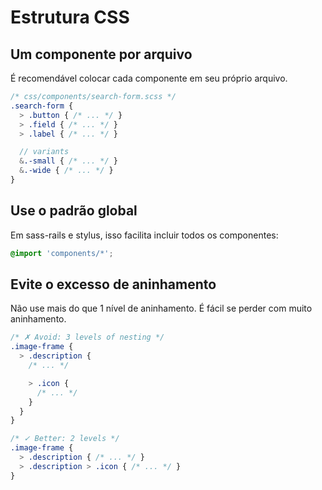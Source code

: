 # Estrutura CSS

## Um componente por arquivo
É recomendável colocar cada componente em seu próprio arquivo.

  ```scss
  /* css/components/search-form.scss */
  .search-form {
    > .button { /* ... */ }
    > .field { /* ... */ }
    > .label { /* ... */ }

    // variants
    &.-small { /* ... */ }
    &.-wide { /* ... */ }
  }
  ```

## Use o padrão global
Em sass-rails e stylus, isso facilita incluir todos os componentes:

  ```scss
  @import 'components/*';
  ```

## Evite o excesso de aninhamento
Não use mais do que 1 nível de aninhamento. É fácil se perder com muito aninhamento.

  ```scss
  /* ✗ Avoid: 3 levels of nesting */
  .image-frame {
    > .description {
      /* ... */

      > .icon {
        /* ... */
      }
    }
  }

  /* ✓ Better: 2 levels */
  .image-frame {
    > .description { /* ... */ }
    > .description > .icon { /* ... */ }
  }
  ```
